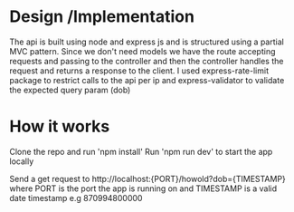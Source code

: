# Design /Implementation

The api is built using node and express js and is structured using a partial MVC pattern. Since we don't need models we have the route accepting requests and passing to the controller and then the controller handles the request and returns a response to the client.
I used express-rate-limit package to restrict calls to the api per ip and express-validator to validate the expected query param (dob)

# How it works

Clone the repo and run 'npm install'
Run 'npm run dev' to start the app locally

Send a get request to http://localhost:{PORT}/howold?dob={TIMESTAMP} where PORT is the port the app is running on and TIMESTAMP is a valid date timestamp e.g 870994800000
